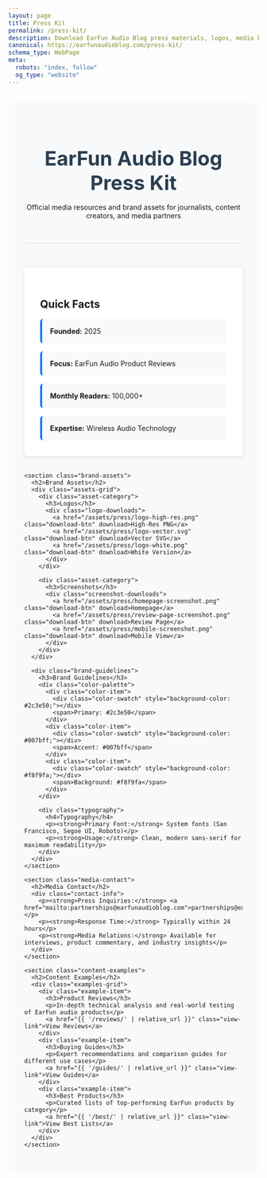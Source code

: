 ```yaml
---
layout: page
title: Press Kit
permalink: /press-kit/
description: Download EarFun Audio Blog press materials, logos, media kit, and brand assets for journalists and content creators.
canonical: https://earfunaudioblog.com/press-kit/
schema_type: WebPage
meta:
  robots: "index, follow"
  og_type: "website"
---
```


<div class="press-kit-container">
  <div class="press-kit-header">
    <h1>EarFun Audio Blog Press Kit</h1>
    <p>Official media resources and brand assets for journalists, content creators, and media partners</p>
  </div>

  <div class="press-kit-content">
    <section class="quick-facts">
      <h2>Quick Facts</h2>
      <div class="facts-grid">
        <div class="fact-item">
          <strong>Founded:</strong> 2025
        </div>
        <div class="fact-item">
          <strong>Focus:</strong> EarFun Audio Product Reviews
        </div>
        <div class="fact-item">
          <strong>Monthly Readers:</strong> 100,000+
        </div>
        <div class="fact-item">
          <strong>Expertise:</strong> Wireless Audio Technology
        </div>
      </div>
    </section>

    <section class="brand-assets">
      <h2>Brand Assets</h2>
      <div class="assets-grid">
        <div class="asset-category">
          <h3>Logos</h3>
          <div class="logo-downloads">
            <a href="/assets/press/logo-high-res.png" class="download-btn" download>High-Res PNG</a>
            <a href="/assets/press/logo-vector.svg" class="download-btn" download>Vector SVG</a>
            <a href="/assets/press/logo-white.png" class="download-btn" download>White Version</a>
          </div>
        </div>
        
        <div class="asset-category">
          <h3>Screenshots</h3>
          <div class="screenshot-downloads">
            <a href="/assets/press/homepage-screenshot.png" class="download-btn" download>Homepage</a>
            <a href="/assets/press/review-page-screenshot.png" class="download-btn" download>Review Page</a>
            <a href="/assets/press/mobile-screenshot.png" class="download-btn" download>Mobile View</a>
          </div>
        </div>
      </div>
      
      <div class="brand-guidelines">
        <h3>Brand Guidelines</h3>
        <div class="color-palette">
          <div class="color-item">
            <div class="color-swatch" style="background-color: #2c3e50;"></div>
            <span>Primary: #2c3e50</span>
          </div>
          <div class="color-item">
            <div class="color-swatch" style="background-color: #007bff;"></div>
            <span>Accent: #007bff</span>
          </div>
          <div class="color-item">
            <div class="color-swatch" style="background-color: #f8f9fa;"></div>
            <span>Background: #f8f9fa</span>
          </div>
        </div>
        
        <div class="typography">
          <h4>Typography</h4>
          <p><strong>Primary Font:</strong> System fonts (San Francisco, Segoe UI, Roboto)</p>
          <p><strong>Usage:</strong> Clean, modern sans-serif for maximum readability</p>
        </div>
      </div>
    </section>

    <section class="media-contact">
      <h2>Media Contact</h2>
      <div class="contact-info">
        <p><strong>Press Inquiries:</strong> <a href="mailto:partnerships@earfunaudioblog.com">partnerships@earfunaudioblog.com</a></p>
        <p><strong>Response Time:</strong> Typically within 24 hours</p>
        <p><strong>Media Relations:</strong> Available for interviews, product commentary, and industry insights</p>
      </div>
    </section>

    <section class="content-examples">
      <h2>Content Examples</h2>
      <div class="examples-grid">
        <div class="example-item">
          <h3>Product Reviews</h3>
          <p>In-depth technical analysis and real-world testing of EarFun audio products</p>
          <a href="{{ '/reviews/' | relative_url }}" class="view-link">View Reviews</a>
        </div>
        <div class="example-item">
          <h3>Buying Guides</h3>
          <p>Expert recommendations and comparison guides for different use cases</p>
          <a href="{{ '/guides/' | relative_url }}" class="view-link">View Guides</a>
        </div>
        <div class="example-item">
          <h3>Best Products</h3>
          <p>Curated lists of top-performing EarFun products by category</p>
          <a href="{{ '/best/' | relative_url }}" class="view-link">View Best Lists</a>
        </div>
      </div>
    </section>
  </div>
</div>

<style>
.press-kit-container {
  max-width: 1000px;
  margin: 2rem auto;
  padding: 2rem;
  background: #f8f9fa;
  border-radius: 12px;
}

.press-kit-header {
  text-align: center;
  margin-bottom: 3rem;
  padding-bottom: 2rem;
  border-bottom: 2px solid #e9ecef;
}

.press-kit-header h1 {
  font-size: 2.5rem;
  color: #2c3e50;
  margin-bottom: 1rem;
}

.press-kit-content section {
  background: white;
  padding: 2rem;
  margin-bottom: 2rem;
  border-radius: 8px;
  box-shadow: 0 2px 8px rgba(0,0,0,0.1);
}

.facts-grid {
  display: grid;
  grid-template-columns: repeat(auto-fit, minmax(200px, 1fr));
  gap: 1rem;
  margin-top: 1rem;
}

.fact-item {
  padding: 1rem;
  background: #f8f9fa;
  border-radius: 6px;
  border-left: 4px solid #007bff;
}

.assets-grid {
  display: grid;
  grid-template-columns: repeat(auto-fit, minmax(250px, 1fr));
  gap: 2rem;
  margin-top: 1rem;
}

.download-btn {
  display: inline-block;
  background: #007bff;
  color: white;
  padding: 0.5rem 1rem;
  margin: 0.25rem;
  border-radius: 4px;
  text-decoration: none;
  font-size: 0.9rem;
}

.download-btn:hover {
  background: #0056b3;
  color: white;
}

.color-palette {
  display: flex;
  gap: 1rem;
  margin: 1rem 0;
  flex-wrap: wrap;
}

.color-item {
  display: flex;
  align-items: center;
  gap: 0.5rem;
}

.color-swatch {
  width: 30px;
  height: 30px;
  border-radius: 4px;
  border: 2px solid #ddd;
}

.examples-grid {
  display: grid;
  grid-template-columns: repeat(auto-fit, minmax(250px, 1fr));
  gap: 1.5rem;
  margin-top: 1rem;
}

.example-item {
  padding: 1.5rem;
  background: #f8f9fa;
  border-radius: 6px;
}

.view-link {
  color: #007bff;
  text-decoration: none;
  font-weight: 600;
}

.view-link:hover {
  text-decoration: underline;
}

@media (max-width: 768px) {
  .press-kit-container {
    padding: 1rem;
  }
  
  .press-kit-header h1 {
    font-size: 2rem;
  }
  
  .color-palette {
    flex-direction: column;
  }
}
</style>

<script type="application/ld+json">
{
  "@context": "https://schema.org",
  "@type": "WebPage",
  "name": "EarFun Audio Blog Press Kit",
  "description": "Official press kit for EarFun Audio Blog including brand assets, media statistics, and resources for journalists and content creators.",
  "url": "https://earfunaudioblog.com/press-kit/",
  "mainEntity": {
    "@type": "Organization",
    "name": "EarFun Audio Blog",
    "description": "Specialized audio review platform focused on EarFun wireless earbuds, headphones, and Bluetooth speakers.",
    "url": "https://earfunaudioblog.com",
    "foundingDate": "2025",
    "contactPoint": {
      "@type": "ContactPoint",
      "contactType": "Media Relations",
      "email": "partnerships@earfunaudioblog.com",
      "areaServed": "Worldwide",
      "availableLanguage": "English"
    },
    "specialty": [
      "Audio Product Reviews",
      "Consumer Electronics",
      "EarFun Products",
      "Wireless Audio Technology"
    ]
  }
}
</script>